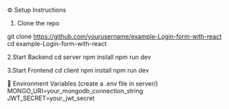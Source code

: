 ⚙️ Setup Instructions

1. Clone the repo
   
git clone https://github.com/yourusername/example-Login-form-with-react
cd example-Login-form-with-react

2.Start Backend
cd server
npm install
npm run dev

3.Start Frontend
cd client
npm install
npm run dev

🔐 Environment Variables (create a .env file in server/)
MONGO_URI=your_mongodb_connection_string
JWT_SECRET=your_jwt_secret





